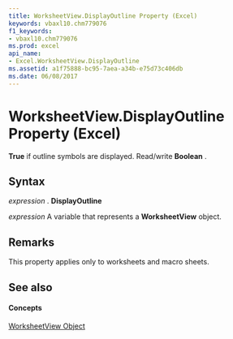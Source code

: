 ```yaml
---
title: WorksheetView.DisplayOutline Property (Excel)
keywords: vbaxl10.chm779076
f1_keywords:
- vbaxl10.chm779076
ms.prod: excel
api_name:
- Excel.WorksheetView.DisplayOutline
ms.assetid: a1f75888-bc95-7aea-a34b-e75d73c406db
ms.date: 06/08/2017
---
```



# WorksheetView.DisplayOutline Property (Excel)

 **True** if outline symbols are displayed. Read/write **Boolean** .


## Syntax

 _expression_ . **DisplayOutline**

 _expression_ A variable that represents a **WorksheetView** object.


## Remarks

This property applies only to worksheets and macro sheets.


## See also


#### Concepts


[WorksheetView Object](Excel.WorksheetView.md)

